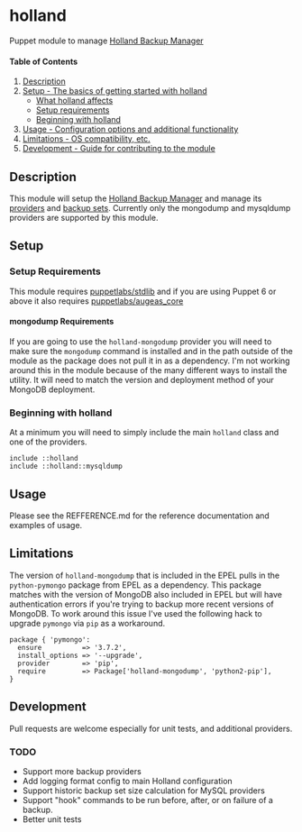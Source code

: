 # holland

Puppet module to manage [Holland Backup Manager](http://hollandbackup.org/)

#### Table of Contents

1. [Description](#description)
2. [Setup - The basics of getting started with holland](#setup)
    * [What holland affects](#what-holland-affects)
    * [Setup requirements](#setup-requirements)
    * [Beginning with holland](#beginning-with-holland)
3. [Usage - Configuration options and additional functionality](#usage)
4. [Limitations - OS compatibility, etc.](#limitations)
5. [Development - Guide for contributing to the module](#development)

## Description

This module will setup the [Holland Backup Manager](http://hollandbackup.org/)
and manage its [providers](http://docs.hollandbackup.org/docs/overview.html#providers)
and [backup sets](http://docs.hollandbackup.org/docs/overview.html#backup-sets).
Currently only the mongodump and mysqldump providers are supported by this module.

## Setup

### Setup Requirements

This module requires [puppetlabs/stdlib](https://forge.puppet.com/puppetlabs/stdlib)
and if you are using Puppet 6 or above it also requires [puppetlabs/augeas_core](https://forge.puppet.com/puppetlabs/augeas_core)

#### mongodump Requirements

If you are going to use the `holland-mongodump` provider you will need to make
sure the `mongodump` command is installed and in the path outside of the module
as the package does not pull it in as a dependency. I'm not working around this
in the module because of the many different ways to install the utility. It will need to match the version and deployment method of your MongoDB deployment.

### Beginning with holland

At a minimum you will need to simply include the main `holland` class and one
of the providers.

```puppet
include ::holland
include ::holland::mysqldump
```

## Usage

Please see the REFFERENCE.md for the reference documentation and examples of usage.

## Limitations

The version of `holland-mongodump` that is included in the EPEL pulls in the
`python-pymongo` package from EPEL as a dependency. This package matches with
the version of MongoDB also included in EPEL but will have authentication errors
if you're trying to backup more recent versions of MongoDB.  To work around
this issue I've used the following hack to upgrade `pymongo` via `pip` as a
workaround.

```puppet
package { 'pymongo':
  ensure          => '3.7.2',
  install_options => '--upgrade',
  provider        => 'pip',
  require         => Package['holland-mongodump', 'python2-pip'],
}
```

## Development

Pull requests are welcome especially for unit tests, and additional providers.

### TODO
* Support more backup providers
* Add logging format config to main Holland configuration
* Support historic backup set size calculation for MySQL providers
* Support "hook" commands to be run before, after, or on failure of a backup.
* Better unit tests
